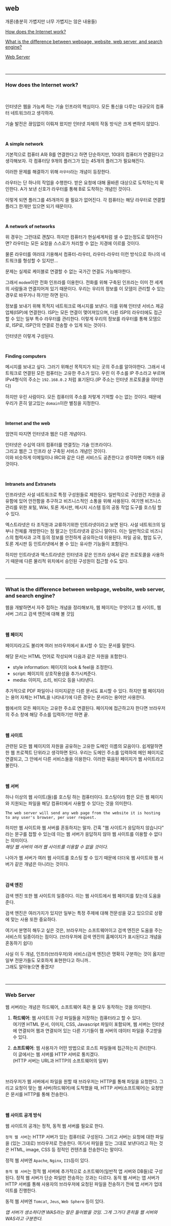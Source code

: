 ## web

개론(충분히 가볍지만 너무 가볍지는 않은 내용들)

[How does the Internet work?](#How-does-the-Internet-work?)  

[What is the difference between webpage, website, web server, and search engine?](#What-is-the-difference-between-webpage,-website,-web-server,-and-search-engine?)  

[Web Server](#Web-Server)

<br>

---

### How does the Internet work?

<br>

인터넷은 웹을 가능케 하는 기술 인프라의 핵심이다. 모든 통신을 다루는 대규모의 컴퓨터 네트워크라고 생각하자.

기술 발전은 끊임없이 이뤄져 왔지만 인터넷 자체의 작동 방식은 크게 변하지 않았다.

<br>

**A simple network**

기본적으로 컴퓨터 A와 B를 연결한다고 하면 단순하지만, 10대의 컴퓨터가 연결된다고 생각해보자. 각 컴퓨터당 9개의 플러그가 있는 45개의 플러그가 필요해진다.

이러한 문제를 해결하기 위해 `라우터`라는 개념이 등장한다.

라우터는 단 하나의 작업을 수행한다. 받은 요청에 대해 올바른 대상으로 도착하는지 확인한다. A가 보낸 신호가 라우터를 통해 B로 도착하는 개념인 것이다.

이렇게 되면 플러그를 45개까지 쓸 필요가 없어진다. 각 컴퓨터는 해당 라우터로 연결할 플러그 한개만 있으면 되기 때문이다.

<br>

**A network of networks**

위 경우는 그런대로 괜찮다. 하지만 컴퓨터가 현실세계처럼 셀 수 없는정도로 많아진다면? 라우터는 모든 요청을 스스로가 처리할 수 없는 지경에 이르를 것이다.

물론 라우터를 여러대 기용해서 컴퓨터-라우터, 라우터-라우터 이런 방식으로 하나의 네트워크를 형성할 수 있지만...

문제는 실제로 케이블로 연결할 수 없는 국가간 연결도 가능해야한다.

그래서 `modem`이란 전화 인프라를 이용한다. 전화를 위해 구축된 인프라는 이미 전 세계의 사람들과 연결지어져 있기 때문이다. 우리는 우리의 정보를 이 모뎀이 관리할 수 있는 경우로 바꾸거나 하기만 하면 된다.

정보를 보내기 위해 목적지 네트워크로 메시지를 보낸다. 이를 위해 인터넷 서비스 제공업체(ISP)에 연결한다. ISP는 모든 연결이 맺어져있으며, 다른 ISP의 라우터에도 접근할 수 있는 일부 특수 라우터를 관리한다. 이렇게 우리의 정보를 라우터를 통해 모뎀으로, ISP로, ISP간의 연결로 전송할 수 있게 되는 것이다.

인터넷은 이렇게 구성된다.

<br>

**Finding computers**

메시지를 보내고 싶다. 그러기 위해선 목적지가 되는 곳의 주소를 알아야한다. 그래서 네트워크로 연결된 모든 컴퓨터는 고유한 주소가 있다. 우린 이 주소를 IP 주소라고 부르며 IPv4형식의 주소는 `192.168.0.2` 처럼 표기된다.(IP 주소는 인터넷 프로토콜을 의미한다)

하지만 우린 사람이다. 모든 컴퓨터의 주소를 저렇게 기억할 수는 없는 것이다. 때문에 우리가 흔히 알고있는 `domain`이란 별칭을 지정한다.

<br>

**Internet and the web**

엄연히 따지면 인터넷과 웹은 다른 개념이다.

인터넷은 수십억 대의 컴퓨터를 연결짓는 기술 인프라이다.  
그리고 웹은 그 인프라 상 구축된 서비스 개념인 것이다.  
이와 비슷하게 이메일이나 IRC와 같은 다른 서비스도 공존한다고 생각하면 이해가 쉬울 것이다.

<br>

**Intranets and Extranets**

인프라넷은 사설 네트워크로 특정 구성원들로 제한된다. 일반적으로 구성원간 자원을 공유함에 있어 안전함을 추구하고 비즈니스적인 소통을 위해 사용된다. 여기엔 비즈니스 관리를 위한 포털, Wiki, 토론 게시판, 메시지 시스템 등의 공동 작업 도구를 호스팅 할 수 있다.

엑스트라넷은 타 조직원과 교류하기위한 인트라넷이라고 보면 된다. 사설 네트워크의 일부나 전체를 개방한다는 점 말고는 인트라넷과 같으니 말이다. 이는 일반적으로 비즈니스의 협력사과 고객 등의 정보를 안전하게 공유하는데 이용된다. 파일 공유, 협업 도구, 토론 게시판 등 인트라넷에서 볼 수 있는 유사한 기능들이 포함된다.

하지만 인트라넷과 엑스트라넷은 인터넷과 같은 인프라 상에서 같은 프로토콜을 사용하기 때문에 다른 물리적 위치에서 승인된 구성원이 접근할 수도 있다.

<br>

---

### What is the difference between webpage, website, web server, and search engine?

웹을 개발하면서 자주 접하는 개념을 정리해보자, 웹 페이지는 무엇이고 웹 사이트, 웹 서버 그리고 검색 엔진에 대해 볼 것임

<br>

**웹 페이지**

페이지라고도 불리며 여러 브라우저에서 표시할 수 있는 문서를 말한다.

해당 문서는 HTML 언어로 작성되며 다음과 같은 자원을 포함한다.

- style information: 페이지의 look & feel을 조정한다.
- script: 페이지의 상호작용성을 추가시켜준다.
- media: 이미지, 소리, 비디오 등을 나타낸다.

추가적으로 PDF 파일이나 이미지같은 다른 문서도 표시할 수 있다. 하지만 웹 페이지라는 용어 자체는 HTML을 나타내기에 다른 경우는 문서라는 용어만 사용한다.

웹에서의 모든 페이지는 고유한 주소로 연결된다. 페이지에 접근하고자 한다면 브라우저의 주소 창에 해당 주소를 입력하기만 하면 끝.

<br>

**웹 사이트**

관련된 모든 웹 페이지의 자원을 공유하는 고유한 도메인 이름의 모음이다. 쉽게말하면 한 웹 프로젝트 단위라고 생각하면 된다. 우리는 도메인 주소를 입력하여 메인 페이지로 연결되고, 그 안에서 다른 서비스들을 이용한다. 이러한 묶음된 페이지가 웹 사이트라고 불린다.

<br>

**웹 서버**

하나 이상의 웹 사이트(들)를 호스팅 하는 컴퓨터이다. 호스팅이라 함은 모든 웹 페이지와 지원되는 파일을 해당 컴퓨터에서 사용할 수 있다는 것을 의미한다.

`The web server will send any web page from the website it is hosting to any user's browser, per user request.`

하지만 웹 사이트와 웹 서버를 혼동하지는 말자. 간혹 "웹 사이트가 응답하지 않습니다" 라는 문구를 접할 수 있는데 이는 웹 서버가 응답하지 않아 웹 사이트를 이용할 수 없다는 의미이다.  
_해당 웹 서버의 여러 웹 사이트를 이용할 수 없을 것이다._

나아가 웹 서버가 여러 웹 사이트를 호스팅 할 수 있기 때문에 더더욱 웹 사이트와 웹 서버가 같은 개념은 아니라는 것이다.

<br>

**검색 엔진**

검색 엔진 또한 웹 사이트의 일종이다. 이는 웹 사이트에서 웹 페이지를 찾는데 도움을 준다.

검색 엔진은 여러가지가 있지만 일부는 특정 주제에 대해 전문성을 갖고 있으므로 상황에 맞는 사용 또한 중요하다.

여기서 분명히 해두고 싶은 것은, 브라우저는 소프트웨어이고 검색 엔진은 도움을 주는 서비스의 일종이라는 점이다. (브라우저에 검색 엔진의 홈페이지가 표시된다고 개념을 혼동하기 쉽다)

사실 이 두 개념, 인프라(브라우저)와 서비스(검색 엔진)은 명확히 구분하는 것이 옳지만 일부 전문가들도 모호하게 표현한다고 하니까..  
그래도 알아놓으면 좋겠지!

<br>

---

### Web Server

웹 서버라는 개념은 하드웨어, 소프트웨어 혹은 둘 모두 동작하는 것을 의미한다.

1. **하드웨어**: 웹 사이트의 구성 파일들을 저장하는 컴퓨터라고 할 수 있다.  
   여기엔 HTML 문서, 이미지, CSS, Javascript 파일이 포함되며, 웹 서버는 인터넷에 연결되어 웹과 연결되어 있는 다른 기기들이 웹 서버의 데이터 파일을 주고받을 수 있다.

2. **소프트웨어**: 웹 사용자가 어떤 방법으로 호스트 파일들에 접근하는지 관리한다.  
   이 글에서는 웹 서버를 HTTP 서버로 퉁치겠다.  
   (HTTP 서버는 URL과 HTTP의 소프트웨어의 일부)

<br>

브라우저가 웹 서버에서 파일을 원할 때 브라우저는 HTTP를 통해 파일을 요청한다. 그리고 요청이 맞는 웹 서버(하드웨어)에 도착했을 때, HTTP 서버(소프트웨어)는 요청받은 문서를 HTTP를 통해 전송한다.

<br>

**웹 사이트 공개 방식**

웹 사이트의 공개는 정적, 동적 웹 서버를 필요로 한다.

`정적 웹 서버`는 HTTP 서버가 있는 컴퓨터로 구성된다. 그리고 서버는 요청에 대한 파일을 (있는 그대로) 브라우저로 전송한다. 여기서 파일을 있는 그대로 보낸다라고 하는 것은 HTML, image, CSS 등 정적인 컨텐츠를 전송한다는 말이다.

정적 웹 서버엔 `Apache`, `Nginx`, `IIS`등이 있다.

`동적 웹 서버`는 정적 웹 서버에 추가적으로 소프트웨어(일반적 앱 서버와 DB들)로 구성된다. 정적 웹 서버가 단순 파일만 전송하는 것과는 다르다. 동적 웹 서버는 앱 서버가 HTTP 서버를 통해 사용자의 브라우저에 요청된 파일을 전송하기 전에 앱 서버가 업데이트를 진행한다.

동적 웹 서버엔 `Tomcat`, `Jeus`, `Web Sphere` 등이 있다.

_앱 서버가 생소하다면 WAS라는 말은 들어봤을 것임. 그게 그거다 흔히들 웹 서버와 WAS라고 구분한다._

<br>
<br>
<br>
<br>
<br>
<br>
<br>
<br>
<br>
<br>
<br>
<br>
<br>
<br>
<br>

---

참고

**How does the Internet work?**  
https://developer.mozilla.org/en-US/docs/Learn/Common_questions/How_does_the_Internet_work

**What is the difference between webpage, website, web server, and search engine?**  
https://developer.mozilla.org/en-US/docs/Learn/Common_questions/Pages_sites_servers_and_search_engines

**Web Server**  
https://developer.mozilla.org/ko/docs/Learn/Common_questions/What_is_a_web_server
